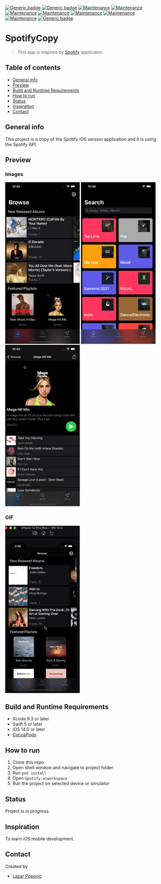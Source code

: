 [![Generic badge](https://img.shields.io/badge/Xcode-9.3-blue.svg)](https://developer.apple.com/xcode/)
[![Generic badge](https://img.shields.io/badge/Swift-5.0-blue.svg)](https://developer.apple.com/swift/)
[![Maintenance](https://img.shields.io/badge/MVVM%20Pattern-yes-green.svg)]()
[![Maintenance](https://img.shields.io/badge/iPhone-yes-green.svg)]()
[![Maintenance](https://img.shields.io/badge/REST-yes-green.svg)]()
[![Maintenance](https://img.shields.io/badge/Spotify%20API-yes-green.svg)]()
[![Maintenance](https://img.shields.io/badge/UITabBarController-yes-green.svg)]()
[![Maintenance](https://img.shields.io/badge/User%20Interaction-yes-green.svg)]()
[![Maintenance](https://img.shields.io/badge/Dark%20Theme-yes-green.svg)]()
[![Generic badge](https://img.shields.io/badge/iOS%20Deployment%20Target-14.0-blue.svg)]()

# SpotifyCopy
> This app is inspired by [Spotify](https://apps.apple.com/us/app/spotify-music-and-podcasts/id324684580) applicaton.

## Table of contents
* [General info](#general-info)
* [Preview](#preview)
* [Build and Runtime Requirements](#build-and-runtime-requirements)
* [How to run](#how-to-run)
* [Status](#status)
* [Inspiration](#inspiration)
* [Contact](#contact)

## General info
This project is a copy of the Spotify iOS version application and it is using the Spotify API.

## Preview

### Images
<img src="https://github.com/lpopovic/SpotifyCopy/blob/master/Preview/IMAGE_PREVIEW_01.png" width="240"/> <img src="https://github.com/lpopovic/SpotifyCopy/blob/master/Preview/IMAGE_PREVIEW_02.png" width="240"/> 
<img src="https://github.com/lpopovic/SpotifyCopy/blob/master/Preview/IMAGE_PREVIEW_03.png" width="240"/> 

### GIF
<img src="https://github.com/lpopovic/SpotifyCopy/blob/master/Preview/GIF_PREVIEW_01.gif" width="240"/> 

## Build and Runtime Requirements
+ Xcode 9.3 or later
+ Swift 5 or later
+ iOS 14.0 or later
+ [CocoaPods](http://cocoapods.org/) 

## How to run 
1. Clone this repo
1. Open shell window and navigate to project folder
1. Run `pod install`
1. Open `Spotify.xcworkspace`
1. Run the project on selected device or simulator

## Status
Project is _in progress_.

## Inspiration

To learn iOS mobile development.

## Contact
Created by 
* [Lazar Popovic](mailto:lazar.popovic.m@gmail.com)
